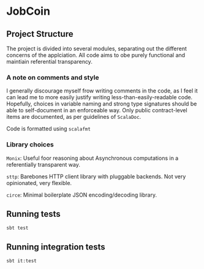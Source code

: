# JobCoin


## Project Structure
The project is divided into several modules, separating out the different concerns of the applciation.
All code aims to obe purely functional and maintiain referential transparency. 

### A note on comments and style
I generally discourage myself frow writing comments in the code, as I feel it can lead me to more easily justify writing less-than-easily-readable code. Hopefully, choices in variable naming and strong type signatures should be able to self-document in an enforceable way. Only public contract-level items are documented, as per guidelines of `ScalaDoc`. 
 
Code is formatted using `scalafmt`

### Library choices
`Monix`: Useful foor reasoning about Asynchronous computations in a referentially transparent way.
 
`sttp`: Barebones HTTP client library with pluggable backends. Not very opinionated, very flexible. 
 
`circe`: Minimal boilerplate JSON encoding/decoding library. 

## Running tests
`sbt test`


## Running integration tests
`sbt it:test`
